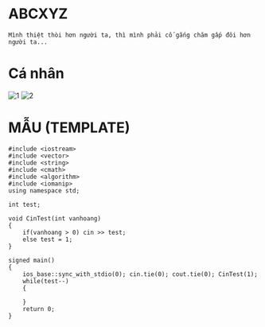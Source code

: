 # ABCXYZ
```
Mình thiệt thòi hơn người ta, thì mình phải cố gắng chăm gấp đôi hơn người ta...
```

# Cá nhân
![1](https://github.com/VanHoang110802/ABCXYZ/assets/108053955/95220086-7b08-4340-a548-2c1d5d0f8112)
![2](https://github.com/VanHoang110802/ABCXYZ/assets/108053955/69405db7-0322-4d18-9744-32d47e5fae19)


# MẪU (TEMPLATE)

```
#include <iostream>
#include <vector>
#include <string>
#include <cmath>
#include <algorithm>
#include <iomanip>
using namespace std;

int test;

void CinTest(int vanhoang)
{
    if(vanhoang > 0) cin >> test;
    else test = 1;
}

signed main()
{
    ios_base::sync_with_stdio(0); cin.tie(0); cout.tie(0); CinTest(1);
    while(test--)
    {

    }
    return 0;
}
```
